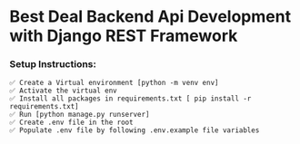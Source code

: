 # Best Deal Backend Api Development with Django REST Framework

### Setup Instructions:

	✅ Create a Virtual environment [python -m venv env]
	✅ Activate the virtual env 
	✅ Install all packages in requirements.txt [ pip install -r requirements.txt]
    ✅ Run [python manage.py runserver]
    ✅ Create .env file in the root
    ✅ Populate .env file by following .env.example file variables
